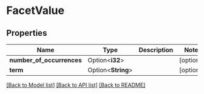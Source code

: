 # FacetValue

## Properties

Name | Type | Description | Notes
------------ | ------------- | ------------- | -------------
**number_of_occurrences** | Option<**i32**> |  | [optional]
**term** | Option<**String**> |  | [optional]

[[Back to Model list]](../README.md#documentation-for-models) [[Back to API list]](../README.md#documentation-for-api-endpoints) [[Back to README]](../README.md)


